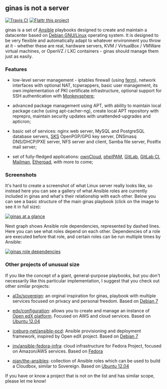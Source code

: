 ## ginas is not a server

[![Travis CI](https://travis-ci.org/ginas/ginas.png?branch=master)](https://travis-ci.org/ginas/ginas) [![Flattr this project](http://api.flattr.com/button/flattr-badge-large.png)](https://flattr.com/submit/auto?user_id=drybjed&url=https://github.com/ginas/ginas/&title=ginas&language=&tags=github&category=software)

ginas is a set of [Ansible](http://ansible.com/) playbooks designed to create
and maintain a datacenter based on [Debian GNU/Linux](http://debian.org/)
operating system. It is designed to be very flexible and automatically adapt
to whatever environment you throw at it - whether these are real, hardware
servers, KVM / VirtualBox / VMWare virtual machines, or OpenVZ / LXC
containers - ginas should manage them just as easily.

### Features

- low-level server management - iptables firewall (using
  [ferm](http://ferm.foo-projects.org/)), network interfaces with optional NAT,
  tcpwrappers, basic user management, its own implementation of PKI certificate
  infrastructure, optional support for SSH authentication with
  [Monkeysphere](http://monkeysphere.info/);

- advanced package management using APT, with ability to maintain local
  package cache (using apt-cacher-ng), create local APT repository with
  reprepro, maintain security updates with unattended-upgrades and apticron;

- basic set of services: nginx web server, MySQL and PostgreSQL database
  servers, [SKS](http://www.keysigning.org/sks/) OpenPGP/GPG key server, DNSmasq
  DNS/DHCP/PXE server, NFS server and client, Samba file server, Postfix mail
  server;

- set of fully-fledged applications: [ownCloud](http://owncloud.org/),
  [phpIPAM](http://phpipam.net/), [GitLab](http://gitlab.org/),
  [GitLab CI](https://www.gitlab.com/gitlab-ci/),
  [Mailman](http://list.org/), [Etherpad](http://etherpad.org/),
  with more to come;

### Screenshots

It's hard to create a screenshot of what Linux server really looks like, so
instead here you can see a gallery of what Ansible roles are currently
included in ginas and what's their relationship with each other. Below you can
see a basic structure of the main ginas playbook (click on the image to see
it in full size):

[![ginas at a glance](http://i.imgur.com/4fsJiRI.png)](http://i.imgur.com/4fsJiRI.png)

Next graph shows Ansible role dependencies, represented by dashed lines. Here
you can see what roles depend on each other. Dependencies of a role are
executed before that role, and certain roles can be run multiple times by
Ansible:

[![ginas role dependencies](http://i.imgur.com/SnptafZ.png)](http://i.imgur.com/SnptafZ.png)

### Other projects of unusual size

If you like the concept of a giant, general-purpose playbooks, but you don't
necessarily like this particular implementation, I suggest that you check out
other similar projects:

- [al3x/sovereign](https://github.com/al3x/sovereign): an orginal inspiration
  for ginas, playbook with multiple services focused on privacy and personal
  freedom. Based on [Debian 7](https://www.debian.org/releases/wheezy/)

- [edx/configuration](https://github.com/edx/configuration): allows you to
  create and manage an instance of [Open edX platform](http://code.edx.org/).
  Focused on AWS and cloud services. Based on [Ubuntu
  12.04](http://releases.ubuntu.com/12.04/)

- [iceburg-net/ansible-pcd](https://github.com/iceburg-net/ansible-pcd):
  Ansible provisioning and deployment framework, inspired by Open edX
  project. Based on [Debian 7](https://www.debian.org/releases/wheezy/)

- [jnv/ansible-fedora-infra](https://github.com/jnv/ansible-fedora-infra):
  cloud infrastructure for Fedora Project, focused on Amazon/AWS services.
  Based on [Fedora](https://fedoraproject.org/)

- [pjan/the-ansibles](https://github.com/pjan/the-ansibles): collection of
  Ansible roles which can be used to build a Cloudbox, similar to Sovereign.
  Based on [Ubuntu 12.04](http://releases.ubuntu.com/12.04/)

If you have or know a project that is not on the list and has similar scope,
please let me know!

